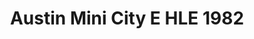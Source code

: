 ---
    title: Austin Mini City E HLE 1982
    slug: Austin-Mini-City-E-HLE-1982
    description:
    code: Austin-Mini-City-E-HLE-1982
    image: https://cmdiy-archive.s3.us-east-1.amazonaws.com/adverts/images/Austin+Mini+City+E+HLE+1982.jpeg
    download: https://cmdiy-archive.s3.us-east-1.amazonaws.com/adverts/documents/Austin+Mini+City+E+HLE+1982.pdf
---